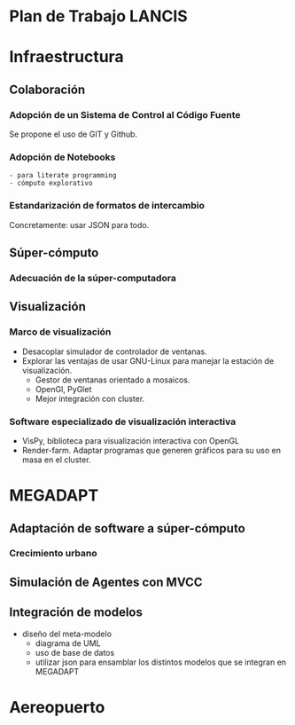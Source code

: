 # Plan de Trabajo LANCIS


# Infraestructura

## Colaboración

### Adopción de un Sistema de Control al Código Fuente
Se propone el uso de GIT y Github.

### Adopción de Notebooks
    - para literate programming
    - cómputo explorativo

### Estandarización de formatos de intercambio

Concretamente: usar JSON para todo.




## Súper-cómputo


### Adecuación de la súper-computadora




## Visualización

### Marco de visualización

- Desacoplar simulador de controlador de ventanas.
- Explorar las ventajas de usar GNU-Linux para manejar la estación de visualización.
  - Gestor de ventanas orientado a mosaicos.
  - OpenGl, PyGlet
  - Mejor integración con cluster.

### Software especializado de visualización interactiva

- VisPy, biblioteca para visualización interactiva con OpenGL
- Render-farm. Adaptar programas que generen gráficos para su uso en masa en el cluster.



# MEGADAPT

## Adaptación de software a súper-cómputo

### Crecimiento urbano



## Simulación de Agentes con MVCC


## Integración de modelos

- diseño del meta-modelo
  - diagrama de UML
  - uso de base de datos
  - utilizar json para ensamblar los distintos modelos que se integran en MEGADAPT




# Aereopuerto
